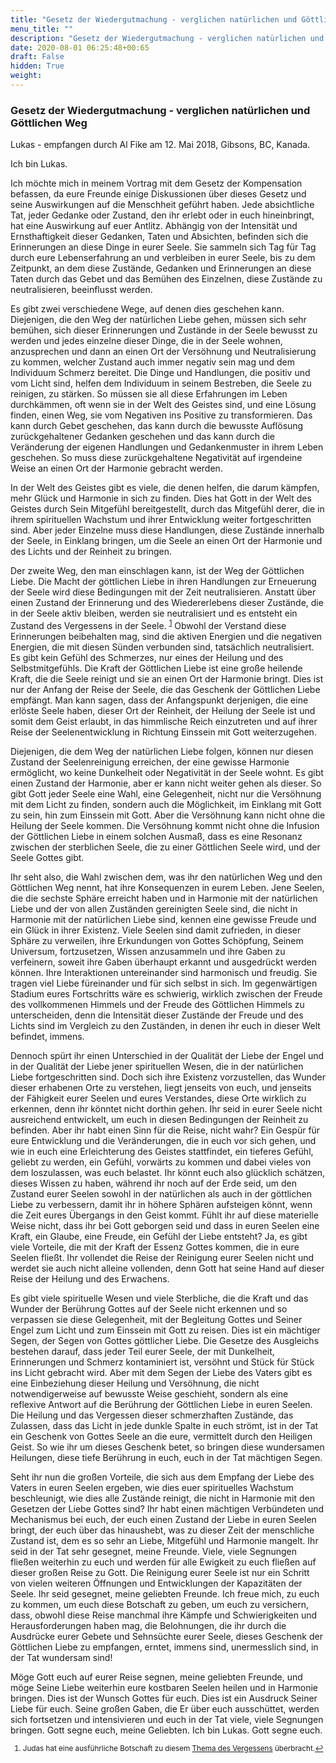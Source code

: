 ```yaml
---
title: "Gesetz der Wiedergutmachung - verglichen natürlichen und Göttlichen Weg"
menu_title: ""
description: "Gesetz der Wiedergutmachung - verglichen natürlichen und Göttlichen Weg"
date: 2020-08-01 06:25:48+00:65
draft: False
hidden: True
weight:
---
```

### Gesetz der Wiedergutmachung - verglichen natürlichen und Göttlichen Weg

Lukas - empfangen durch Al Fike am 12. Mai 2018, Gibsons, BC, Kanada.

Ich bin Lukas.

Ich möchte mich in meinem Vortrag mit dem Gesetz der Kompensation befassen, da eure Freunde einige Diskussionen über dieses Gesetz und seine Auswirkungen auf die Menschheit geführt haben. Jede absichtliche Tat, jeder Gedanke oder Zustand, den ihr erlebt oder in euch hineinbringt, hat eine Auswirkung auf euer Antlitz. Abhängig von der Intensität und Ernsthaftigkeit dieser Gedanken, Taten und Absichten, befinden sich die Erinnerungen an diese Dinge in eurer Seele. Sie sammeln sich Tag für Tag durch eure Lebenserfahrung an und verbleiben in eurer Seele, bis zu dem Zeitpunkt, an dem diese Zustände, Gedanken und Erinnerungen an diese Taten durch das Gebet und das Bemühen des Einzelnen, diese Zustände zu neutralisieren, beeinflusst werden.

Es gibt zwei verschiedene Wege, auf denen dies geschehen kann. Diejenigen, die den Weg der natürlichen Liebe gehen, müssen sich sehr bemühen, sich dieser Erinnerungen und Zustände in der Seele bewusst zu werden und jedes einzelne dieser Dinge, die in der Seele wohnen, anzusprechen und dann an einen Ort der Versöhnung und Neutralisierung zu kommen, welcher Zustand auch immer negativ sein mag und dem Individuum Schmerz bereitet. Die Dinge und Handlungen, die positiv und vom Licht sind, helfen dem Individuum in seinem Bestreben, die Seele zu reinigen, zu stärken. So müssen sie all diese Erfahrungen im Leben durchkämmen, oft wenn sie in der Welt des Geistes sind, und eine Lösung finden, einen Weg, sie vom Negativen ins Positive zu transformieren. Das kann durch Gebet geschehen, das kann durch die bewusste Auflösung zurückgehaltener Gedanken geschehen und das kann durch die Veränderung der eigenen Handlungen und Gedankenmuster in ihrem Leben geschehen. So muss diese zurückgehaltene Negativität auf irgendeine Weise an einen Ort der Harmonie gebracht werden.

In der Welt des Geistes gibt es viele, die denen helfen, die darum kämpfen, mehr Glück und Harmonie in sich zu finden. Dies hat Gott in der Welt des Geistes durch Sein Mitgefühl bereitgestellt, durch das Mitgefühl derer, die in ihrem spirituellen Wachstum und ihrer Entwicklung weiter fortgeschritten sind. Aber jeder Einzelne muss diese Handlungen, diese Zustände innerhalb der Seele, in Einklang bringen, um die Seele an einen Ort der Harmonie und des Lichts und der Reinheit zu bringen.

Der zweite Weg, den man einschlagen kann, ist der Weg der Göttlichen Liebe. Die Macht der göttlichen Liebe in ihren Handlungen zur Erneuerung der Seele wird diese Bedingungen mit der Zeit neutralisieren. Anstatt über einen Zustand der Erinnerung und des Wiedererlebens dieser Zustände, die in der Seele aktiv bleiben, werden sie neutralisiert und es entsteht ein Zustand des Vergessens in der Seele. <sup id="a1">[1](#f1)</sup> Obwohl der Verstand diese Erinnerungen beibehalten mag, sind die aktiven Energien und die negativen Energien, die mit diesen Sünden verbunden sind, tatsächlich neutralisiert. Es gibt kein Gefühl des Schmerzes, nur eines der Heilung und des Selbstmitgefühls. Die Kraft der Göttlichen Liebe ist eine große heilende Kraft, die die Seele reinigt und sie an einen Ort der Harmonie bringt. Dies ist nur der Anfang der Reise der Seele, die das Geschenk der Göttlichen Liebe empfängt. Man kann sagen, dass der Anfangspunkt derjenigen, die eine erlöste Seele haben, dieser Ort der Reinheit, der Heilung der Seele ist und somit dem Geist erlaubt, in das himmlische Reich einzutreten und auf ihrer Reise der Seelenentwicklung in Richtung Einssein mit Gott weiterzugehen.

Diejenigen, die dem Weg der natürlichen Liebe folgen, können nur diesen Zustand der Seelenreinigung erreichen, der eine gewisse Harmonie ermöglicht, wo keine Dunkelheit oder Negativität in der Seele wohnt. Es gibt einen Zustand der Harmonie, aber er kann nicht weiter gehen als dieser. So gibt Gott jeder Seele eine Wahl, eine Gelegenheit, nicht nur die Versöhnung mit dem Licht zu finden, sondern auch die Möglichkeit, im Einklang mit Gott zu sein, hin zum Einssein mit Gott. Aber die Versöhnung kann nicht ohne die Heilung der Seele kommen. Die Versöhnung kommt nicht ohne die Infusion der Göttlichen Liebe in einem solchen Ausmaß, dass es eine Resonanz zwischen der sterblichen Seele, die zu einer Göttlichen Seele wird, und der Seele Gottes gibt.

Ihr seht also, die Wahl zwischen dem, was ihr den natürlichen Weg und den Göttlichen Weg nennt, hat ihre Konsequenzen in eurem Leben. Jene Seelen, die die sechste Sphäre erreicht haben und in Harmonie mit der natürlichen Liebe und der von allen Zuständen gereinigten Seele sind, die nicht in Harmonie mit der natürlichen Liebe sind, kennen eine gewisse Freude und ein Glück in ihrer Existenz. Viele Seelen sind damit zufrieden, in dieser Sphäre zu verweilen, ihre Erkundungen von Gottes Schöpfung, Seinem Universum, fortzusetzen, Wissen anzusammeln und ihre Gaben zu verfeinern, soweit ihre Gaben überhaupt erkannt und ausgedrückt werden können. Ihre Interaktionen untereinander sind harmonisch und freudig. Sie tragen viel Liebe füreinander und für sich selbst in sich. Im gegenwärtigen Stadium eures Fortschritts wäre es schwierig, wirklich zwischen der Freude des vollkommenen Himmels und der Freude des Göttlichen Himmels zu unterscheiden, denn die Intensität dieser Zustände der Freude und des Lichts sind im Vergleich zu den Zuständen, in denen ihr euch in dieser Welt befindet, immens.

Dennoch spürt ihr einen Unterschied in der Qualität der Liebe der Engel und in der Qualität der Liebe jener spirituellen Wesen, die in der natürlichen Liebe fortgeschritten sind. Doch sich ihre Existenz vorzustellen, das Wunder dieser erhabenen Orte zu verstehen, liegt jenseits von euch, und jenseits der Fähigkeit eurer Seelen und eures Verstandes, diese Orte wirklich zu erkennen, denn ihr könntet nicht dorthin gehen. Ihr seid in eurer Seele nicht ausreichend entwickelt, um euch in diesen Bedingungen der Reinheit zu befinden. Aber ihr habt einen Sinn für die Reise, nicht wahr? Ein Gespür für eure Entwicklung und die Veränderungen, die in euch vor sich gehen, und wie in euch eine Erleichterung des Geistes stattfindet, ein tieferes Gefühl, geliebt zu werden, ein Gefühl, vorwärts zu kommen und dabei vieles von dem loszulassen, was euch belastet. Ihr könnt euch also glücklich schätzen, dieses Wissen zu haben, während ihr noch auf der Erde seid, um den Zustand eurer Seelen sowohl in der natürlichen als auch in der göttlichen Liebe zu verbessern, damit ihr in höhere Sphären aufsteigen könnt, wenn die Zeit eures Übergangs in den Geist kommt. Fühlt ihr auf diese materielle Weise nicht, dass ihr bei Gott geborgen seid und dass in euren Seelen eine Kraft, ein Glaube, eine Freude, ein Gefühl der Liebe entsteht? Ja, es gibt viele Vorteile, die mit der Kraft der Essenz Gottes kommen, die in eure Seelen fließt. Ihr vollendet die Reise der Reinigung eurer Seelen nicht und werdet sie auch nicht alleine vollenden, denn Gott hat seine Hand auf dieser Reise der Heilung und des Erwachens.

Es gibt viele spirituelle Wesen und viele Sterbliche, die die Kraft und das Wunder der Berührung Gottes auf der Seele nicht erkennen und so verpassen sie diese Gelegenheit, mit der Begleitung Gottes und Seiner Engel zum Licht und zum Einssein mit Gott zu reisen. Dies ist ein mächtiger Segen, der Segen von Gottes göttlicher Liebe. Die Gesetze des Ausgleichs bestehen darauf, dass jeder Teil eurer Seele, der mit Dunkelheit, Erinnerungen und Schmerz kontaminiert ist, versöhnt und Stück für Stück ins Licht gebracht wird. Aber mit dem Segen der Liebe des Vaters gibt es eine Einbeziehung dieser Heilung und Versöhnung, die nicht notwendigerweise auf bewusste Weise geschieht, sondern als eine reflexive Antwort auf die Berührung der Göttlichen Liebe in euren Seelen. Die Heilung und das Vergessen dieser schmerzhaften Zustände, das Zulassen, dass das Licht in jede dunkle Spalte in euch strömt, ist in der Tat ein Geschenk von Gottes Seele an die eure, vermittelt durch den Heiligen Geist. So wie ihr um dieses Geschenk betet, so bringen diese wundersamen Heilungen, diese tiefe Berührung in euch, euch in der Tat mächtigen Segen.

Seht ihr nun die großen Vorteile, die sich aus dem Empfang der Liebe des Vaters in euren Seelen ergeben, wie dies euer spirituelles Wachstum beschleunigt, wie dies alle Zustände reinigt, die nicht in Harmonie mit den Gesetzen der Liebe Gottes sind? Ihr habt einen mächtigen Verbündeten und Mechanismus bei euch, der euch einen Zustand der Liebe in euren Seelen bringt, der euch über das hinaushebt, was zu dieser Zeit der menschliche Zustand ist, dem es so sehr an Liebe, Mitgefühl und Harmonie mangelt. Ihr seid in der Tat sehr gesegnet, meine Freunde. Viele, viele Segnungen fließen weiterhin zu euch und werden für alle Ewigkeit zu euch fließen auf dieser großen Reise zu Gott. Die Reinigung eurer Seele ist nur ein Schritt von vielen weiteren Öffnungen und Entwicklungen der Kapazitäten der Seele. Ihr seid gesegnet, meine geliebten Freunde. Ich freue mich, zu euch zu kommen, um euch diese Botschaft zu geben, um euch zu versichern, dass, obwohl diese Reise manchmal ihre Kämpfe und Schwierigkeiten und Herausforderungen haben mag, die Belohnungen, die ihr durch die Ausdrücke eurer Gebete und Sehnsüchte eurer Seele, dieses Geschenk der Göttlichen Liebe zu empfangen, erntet, immens sind, unermesslich sind, in der Tat wundersam sind!

Möge Gott euch auf eurer Reise segnen, meine geliebten Freunde, und möge Seine Liebe weiterhin eure kostbaren Seelen heilen und in Harmonie bringen. Dies ist der Wunsch Gottes für euch. Dies ist ein Ausdruck Seiner Liebe für euch. Seine großen Gaben, die Er über euch ausschüttet, werden sich fortsetzen und intensivieren und euch in der Tat viele, viele Segnungen bringen. Gott segne euch, meine Geliebten. Ich bin Lukas. Gott segne euch.
<small>

1. <large id="f1">  Judas hat eine ausführliche Botschaft zu diesem [Thema des Vergessens](/aktuelle-botschaften/aktuelle-botschaften-in-reihenfolge-des-datums/aktuelle-botschaften-2001/vergebung-und-vergessen-hr-judas-6-november-2001/) überbracht.[↩](#a1)
